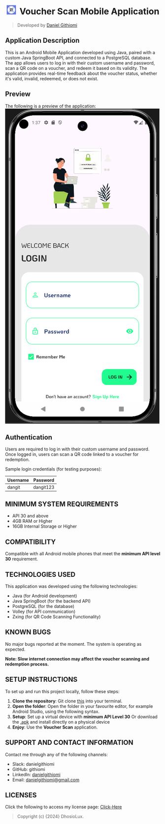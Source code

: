 # [<img src="app/src/main/res/drawable/app_icon.png" height="30" style="margin:0 5px" alt="VoucherApp"/>](https://github.com/githiomi/VoucherScanApp) Voucher Scan Mobile Application

> Developed by <a href="http://github.com/githiomi">Daniel Githiomi</a>

## Application Description

This is an Android Mobile Application developed using Java, paired with a custom Java SpringBoot API, and connected to a PostgreSQL database. The app allows users to log in with their custom username and password, scan a QR code on a voucher, and redeem it based on its validity. The application provides real-time feedback about the voucher status, whether it's valid, invalid, redeemed, or does not exist.

## Preview

The following is a preview of the application:
![design-screenshot](app/src/main/res/drawable/login.png)

## Authentication

Users are required to log in with their custom username and password. Once logged in, users can scan a QR code linked to a voucher for redemption.

Sample login credentials (for testing purposes):

| Username  | Password  |
|-----------|-----------|
| dangit    | dangit123 |

## MINIMUM SYSTEM REQUIREMENTS

* API 30 and above
* 4GB RAM or Higher
* 16GB Internal Storage or Higher

## COMPATIBILITY

Compatible with all Android mobile phones that meet the **minimum API level 30** requirement.

## TECHNOLOGIES USED

This application was developed using the following technologies:

* Java (for Android development)
* Java SpringBoot (for the backend API)
* PostgreSQL (for the database)
* Volley (for API communication)
* Zxing (for QR Code Scanning Functionality)

## KNOWN BUGS

No major bugs reported at the moment. The system is operating as expected.

__Note: Slow internet connection may affect the voucher scanning and redemption process.__

## SETUP INSTRUCTIONS

To set up and run this project locally, follow these steps:

1. **Clone the repository**: 
   Git clone [this](https://www.github.com/githiomi/VoucherScanApp) into your terminal.
2. **Open the folder**:
   Open the folder in your favourite editor, for example Android Studio, using the following syntax. 
3. **Setup**:
   Set up a virtual device with __minimum API Level 30__
   Or download the [.apk](voucherscan.apk) and install directly on a physical device 
4. **Enjoy**:
   Use the __Voucher Scan__ application.

## SUPPORT AND CONTACT INFORMATION

Contact me through any of the following channels:

* Slack: danielgithiomi
* GitHub: githiomi
* LinkedIn: [danielgithiomi](https://linkedin.com/in/danielgithiomi)
* Email: <danielgithiomi@gmail.com>

## LICENSES

Click the following to access my license page: [Click-Here](https://githiomi.github.io/Privacy-Policy/)

> Copyright (c) {2024} DhosioLux.
